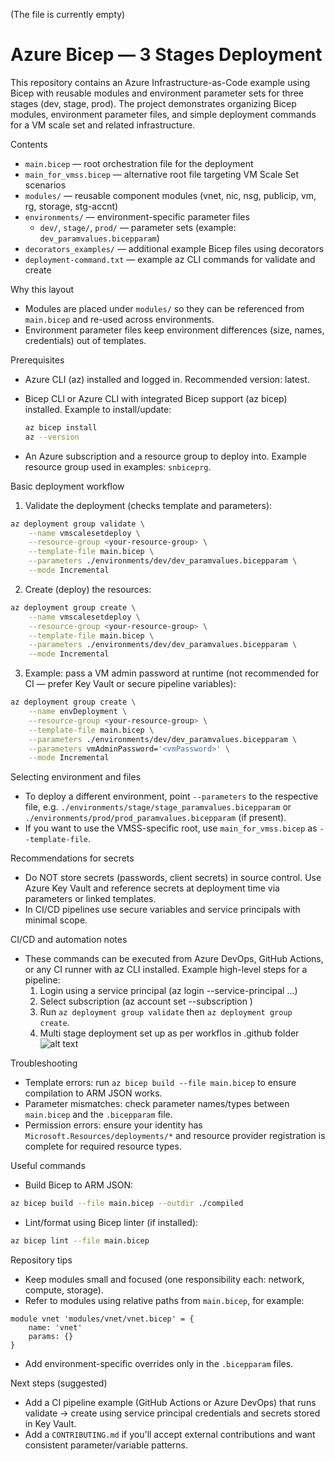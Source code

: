 (The file is currently empty)
# Azure Bicep — 3 Stages Deployment

This repository contains an Azure Infrastructure-as-Code example using Bicep with reusable modules and environment parameter sets for three stages (dev, stage, prod). The project demonstrates organizing Bicep modules, environment parameter files, and simple deployment commands for a VM scale set and related infrastructure.

Contents
- `main.bicep` — root orchestration file for the deployment
- `main_for_vmss.bicep` — alternative root file targeting VM Scale Set scenarios
- `modules/` — reusable component modules (vnet, nic, nsg, publicip, vm, rg, storage, stg-accnt)
- `environments/` — environment-specific parameter files
	- `dev/`, `stage/`, `prod/` — parameter sets (example: `dev_paramvalues.bicepparam`)
- `decorators_examples/` — additional example Bicep files using decorators
- `deployment-command.txt` — example az CLI commands for validate and create

Why this layout
- Modules are placed under `modules/` so they can be referenced from `main.bicep` and re-used across environments.
- Environment parameter files keep environment differences (size, names, credentials) out of templates.

Prerequisites
- Azure CLI (az) installed and logged in. Recommended version: latest.
- Bicep CLI or Azure CLI with integrated Bicep support (az bicep) installed. Example to install/update:

	```bash
	az bicep install
	az --version
	```

- An Azure subscription and a resource group to deploy into. Example resource group used in examples: `snbiceprg`.

Basic deployment workflow

1. Validate the deployment (checks template and parameters):

```bash
az deployment group validate \
	--name vmscalesetdeploy \
	--resource-group <your-resource-group> \
	--template-file main.bicep \
	--parameters ./environments/dev/dev_paramvalues.bicepparam \
	--mode Incremental
```

2. Create (deploy) the resources:

```bash
az deployment group create \
	--name vmscalesetdeploy \
	--resource-group <your-resource-group> \
	--template-file main.bicep \
	--parameters ./environments/dev/dev_paramvalues.bicepparam \
	--mode Incremental
```

3. Example: pass a VM admin password at runtime (not recommended for CI — prefer Key Vault or secure pipeline variables):

```bash
az deployment group create \
	--name envDeployment \
	--resource-group <your-resource-group> \
	--template-file main.bicep \
	--parameters ./environments/dev/dev_paramvalues.bicepparam \
	--parameters vmAdminPassword='<vmPassword>' \
	--mode Incremental
```

Selecting environment and files
- To deploy a different environment, point `--parameters` to the respective file, e.g. `./environments/stage/stage_paramvalues.bicepparam` or `./environments/prod/prod_paramvalues.bicepparam` (if present).
- If you want to use the VMSS-specific root, use `main_for_vmss.bicep` as `--template-file`.

Recommendations for secrets
- Do NOT store secrets (passwords, client secrets) in source control. Use Azure Key Vault and reference secrets at deployment time via parameters or linked templates.
- In CI/CD pipelines use secure variables and service principals with minimal scope.

CI/CD and automation notes
- These commands can be executed from Azure DevOps, GitHub Actions, or any CI runner with az CLI installed. Example high-level steps for a pipeline:
	1. Login using a service principal (az login --service-principal ...)
	2. Select subscription (az account set --subscription <id>)
	3. Run `az deployment group validate` then `az deployment group create`.
    4. Multi stage deployment set up as per workflos in .github folder
       ![alt text](<Screenshot 2025-10-17 at 10.08.09 AM.png>)

Troubleshooting
- Template errors: run `az bicep build --file main.bicep` to ensure compilation to ARM JSON works.
- Parameter mismatches: check parameter names/types between `main.bicep` and the `.bicepparam` file.
- Permission errors: ensure your identity has `Microsoft.Resources/deployments/*` and resource provider registration is complete for required resource types.

Useful commands
- Build Bicep to ARM JSON:

```bash
az bicep build --file main.bicep --outdir ./compiled
```

- Lint/format using Bicep linter (if installed):

```bash
az bicep lint --file main.bicep
```

Repository tips
- Keep modules small and focused (one responsibility each: network, compute, storage).
- Refer to modules using relative paths from `main.bicep`, for example:

```bicep
module vnet 'modules/vnet/vnet.bicep' = {
	name: 'vnet'
	params: {}
}
```

- Add environment-specific overrides only in the `.bicepparam` files.

Next steps (suggested)
- Add a CI pipeline example (GitHub Actions or Azure DevOps) that runs validate -> create using service principal credentials and secrets stored in Key Vault.
- Add a `CONTRIBUTING.md` if you'll accept external contributions and want consistent parameter/variable patterns.
